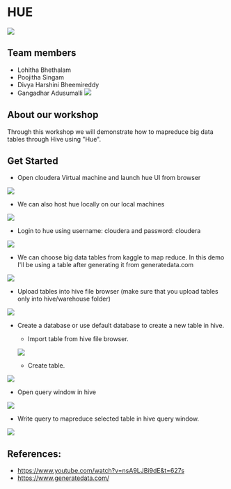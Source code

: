 # HUE
 ![](https://github.com/PoojithaSingam/Hue/blob/master/images/hue_logo.png)
  ## Team members
  * Lohitha Bhethalam
  * Poojitha Singam
  * Divya Harshini Bheemireddy
  * Gangadhar Adusumalli
  ![](https://github.com/PoojithaSingam/Hue/blob/master/images/Screenshot%20(73).png)
  ## About our workshop
  Through this workshop we will demonstrate how to mapreduce big data tables through Hive using "Hue".
  ## Get Started
  * Open cloudera Virtual machine and launch hue UI from browser
  
  ![](https://github.com/PoojithaSingam/Hue/blob/master/images/launchHue.PNG)
  * We can also host hue locally on our local machines
  
   ![](https://github.com/PoojithaSingam/Hue/blob/master/images/canalsohosthuelocally.PNG)
  * Login to hue using username: cloudera and password: cloudera
  
   ![](https://github.com/PoojithaSingam/Hue/blob/master/images/logintohue.PNG)
  * We can choose big data tables from kaggle to map reduce. In this demo I'll be using a table after generating it from generatedata.com
  
   ![](https://github.com/PoojithaSingam/Hue/blob/master/images/generatedata.PNG)
  * Upload tables into hive file browser (make sure that you upload tables only into hive/warehouse folder)
  
   ![](https://github.com/PoojithaSingam/Hue/blob/master/images/addfiletohivefolder.PNG)
 * Create a database or use default database to create a new table in hive. 
    * Import table from hive file browser.
    
   ![](https://github.com/PoojithaSingam/Hue/blob/master/images/importtablefromhivefolder.PNG)
    * Create table.
    
 ![](https://github.com/PoojithaSingam/Hue/blob/master/images/createtable.PNG)
 * Open query window in hive 
 
 ![](https://github.com/PoojithaSingam/Hue/blob/master/images/writehivequerytomapredce.PNG)
 * Write query to mapreduce selected table in hive query window.
 
 ![](https://github.com/PoojithaSingam/Hue/blob/master/images/mapreduce.PNG)
 ## References:
 * https://www.youtube.com/watch?v=nsA9LJBi9dE&t=627s
 * https://www.generatedata.com/
 
   
 
